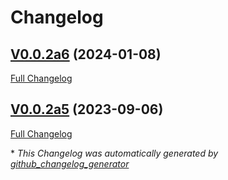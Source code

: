 # Changelog

## [V0.0.2a6](https://github.com/NeonJarbas/ovos-vlc-plugin/tree/V0.0.2a6) (2024-01-08)

[Full Changelog](https://github.com/NeonJarbas/ovos-vlc-plugin/compare/V0.0.2a5...V0.0.2a6)

## [V0.0.2a5](https://github.com/NeonJarbas/ovos-vlc-plugin/tree/V0.0.2a5) (2023-09-06)

[Full Changelog](https://github.com/NeonJarbas/ovos-vlc-plugin/compare/a3120b5e4fac416205f9c2dc6fd6131a5424f9ad...V0.0.2a5)



\* *This Changelog was automatically generated by [github_changelog_generator](https://github.com/github-changelog-generator/github-changelog-generator)*
